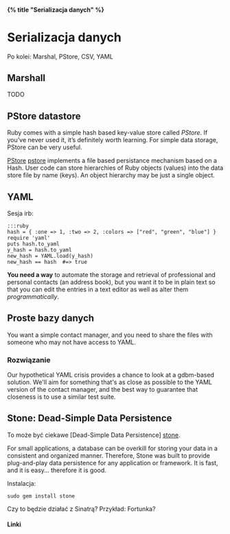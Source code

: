 #### {% title "Serializacja danych" %}

# Serializacja danych

Po kolei: Marshal, PStore, CSV, YAML


## Marshall

TODO


## PStore datastore

Ruby comes with a simple hash based key-value store called *PStore*.
If you’ve never used it, it’s definitely worth learning. For simple
data storage, PStore can be very useful.

[PStore] [pstore] implements a file based persistance mechanism based
on a Hash. User code can store hierarchies of Ruby objects (values)
into the data store file by name (keys). An object hierarchy may be
just a single object.


## YAML

Sesja irb:

    :::ruby
    hash = { :one => 1, :two => 2, :colors => ["red", "green", "blue"] }
    require 'yaml'
    puts hash.to_yaml
    y_hash = hash.to_yaml
    new_hash = YAML.load(y_hash)
    new_hash == hash  #=> true

<b>You need a way</b> to automate the storage and retrieval of professional
and personal contacts (an address book), but you want it to be in
plain text so that you can edit the entries in a text editor as well
as alter them <i>programmatically</i>.


## Proste bazy danych

You want a simple contact manager, and you need to share the files
with someone who may not have access to YAML.

### Rozwiązanie

Our hypothetical YAML crisis provides a chance to look at a gdbm-based
solution. We'll aim for something that's as close as possible to
the YAML version of the contact manager, and the best way to guarantee
that closeness is to use a similar test suite.


## Stone: Dead-Simple Data Persistence

To może być ciekawe [Dead-Simple Data Persistence] [stone].

For small applications, a database can be overkill for storing your
data in a consistent and organized manner. Therefore, Stone was built
to provide plug-and-play data persistence for any application or
framework. It is fast, and it is easy… therefore it is good.

Instalacja:

    sudo gem install stone

Czy to będzie działać z Sinatrą? Przykład: Fortunka?


#### Linki

[stone]: http://stone.rubyforge.org/ "Dead-Simple Data Persistence"
[pstore]: http://www.ruby-doc.org/stdlib/libdoc/pstore/rdoc/classes/PStore.html "PStore"
